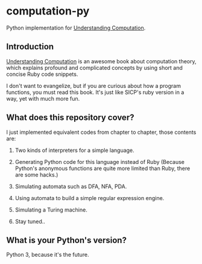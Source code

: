 # computation-py
Python implementation for [Understanding Computation](http://computationbook.com/).

## Introduction
[Understanding Computation](http://computationbook.com/) is an awesome book about computation theory, which explains profound and complicated concepts by using short and concise Ruby code snippets.

I don't want to evangelize, but if you are curious about how a program functions, you must read this book. It's just like SICP's ruby version in a way, yet with much more fun.

## What does this repository cover?
I just implemented equivalent codes from chapter to chapter, those contents are:

1. Two kinds of interpreters for a simple language.

2. Generating Python code for this language instead of Ruby (Because Python's anonymous functions are quite more limited than Ruby, there are some hacks.)

3. Simulating automata such as DFA, NFA, PDA.  

4. Using automata to build a simple regular expression engine.

5. Simulating a Turing machine.

6. Stay tuned..

## What is your Python's version?
Python 3, because it's the future.
